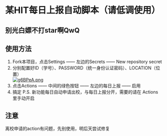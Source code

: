 # 某HIT每日上报自动脚本（请低调使用）  
## 别光白嫖不打star啊QwQ
## 使用方法
1.  Fork本项目，点击Settings —— 左边的Secrets —— New repository secret  
2.  分别配置好ID（学号）、PASSWORD（统一身份认证密码）、LOCATION（位置）  
[![g6BPeA.png](https://z3.ax1x.com/2021/05/15/g6BPeA.png)](https://imgtu.com/i/g6BPeA)  
3.  点击Actions —— 中间的绿色按钮 —— 左边的每日上报 —— 启用  
4.  搞定
P.S. 新功能每日自动申请出校，与每日上报分开，需要的请在 Actions 里手动开启
## 注意
离校申请的action有问题，先别使用，明后天尝试修复
